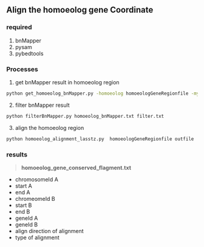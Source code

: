<!--
 * @Descripttion: 
 * @version: 
 * @Author: zpliu
 * @Date: 2021-07-04 10:19:51
 * @LastEditors: zpliu
 * @LastEditTime: 2021-07-04 16:14:48
 * @@param: 
-->
## Align the homoeolog gene Coordinate 

### required 
1. bnMapper 
2. pysam
3. pybedtools

### Processes

1. get bnMapper result in homoeolog region

```bash
python get_homoeolog_bnMapper.py -homoeolog homoeologGeneRegionfile -myOut MapperRegion.txt 
```

2. filter bnMapper result 

```bash
python filterBnMapper.py homoeolog_bnMapper.txt filter.txt 
```

3. align the homoeolog region

```bash
python homoeolog_alignment_lasstz.py  homoeologGeneRegionfile outfile
```

### results

> **homoeolog_gene_conserved_flagment.txt**

+ chromosomeId A
+ start A
+ end A
+ chromeomeId B
+ start B
+ end B
+ geneId A
+ geneId B
+ align direction of alignment
+ type of alignment 